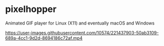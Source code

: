 # pixelhopper
Animated GIF player for Linux (X11) and eventually macOS and Windows

https://user-images.githubusercontent.com/10574/221437903-50ab3109-689a-4cc1-9d2d-8694186c72af.mp4
